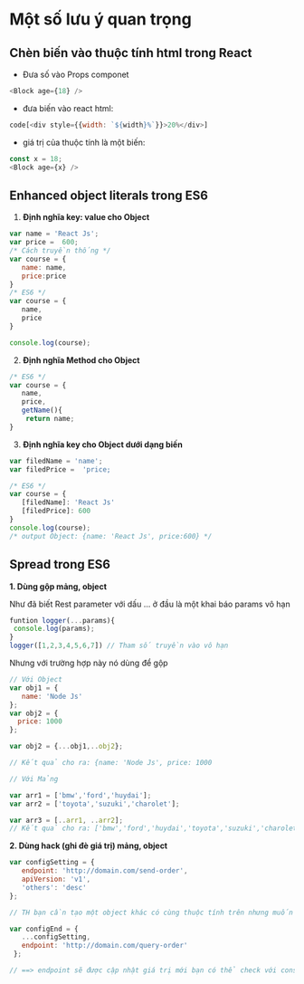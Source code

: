 # Một số lưu ý quan trọng

## Chèn biến vào thuộc tính html trong React
+ Đưa số vào Props componet 
```js
<Block age={18} />
```
+ đưa biến vào react html:
```js
code[<div style={{width: `${width}%`}}>20%</div>]
```
+ giá trị của thuộc tính là một biến:
```js
const x = 18;
<Block age={x} />
```
## Enhanced object literals trong ES6
1. **Định nghĩa key: value cho Object**
```js
var name = 'React Js';
var price =  600;
/* Cách truyền thống */
var course = {
   name: name,
   price:price
}
/* ES6 */
var course = {
   name,
   price
}

console.log(course);


```
2. **Định nghĩa Method cho Object**

```js
/* ES6 */
var course = {
   name,
   price,
   getName(){
    return name;
}
```

3. **Định nghĩa key cho Object dưới dạng biến**

```js
var filedName = 'name';
var filedPrice =  'price;

/* ES6 */
var course = {
   [filedName]: 'React Js'
   [filedPrice]: 600
}
console.log(course);
/* output Object: {name: 'React Js', price:600} */
```

## Spread trong ES6

**1. Dùng gộp mảng, object**

Như đã biết Rest parameter với dấu ... ở đầu là một khai báo params vô hạn

```js
funtion logger(...params){
 console.log(params);
}
logger([1,2,3,4,5,6,7]) // Tham số truyền vào vô hạn
```
Nhưng với trường hợp này nó dùng để gộp

```js
// Với Object
var obj1 = {
   name: 'Node Js'
};
var obj2 = {
  price: 1000
};

var obj2 = {...obj1,..obj2};

// Kết quả cho ra: {name: 'Node Js', price: 1000

// Với Mảng

var arr1 = ['bmw','ford','huydai'];
var arr2 = ['toyota','suzuki','charolet'];

var arr3 = [..arr1, ..arr2];
// Kết quả cho ra: ['bmw','ford','huydai','toyota','suzuki','charolet'];
```


**2. Dùng hack (ghi đè giá trị) mảng, object**

```js
var configSetting = {
   endpoint: 'http://domain.com/send-order',
   apiVersion: 'v1',
   'others': 'desc'
};

// TH bạn cần tạo một object khác có cùng thuộc tính trên nhưng muốn `endpoint` có giá trị khác

var configEnd = {
   ...configSetting,
   endpoint: 'http://domain.com/query-order'
 };

// ==> endpoint sẽ được cập nhật giá trị mới bạn có thể check với console.log(configEnd);

```

